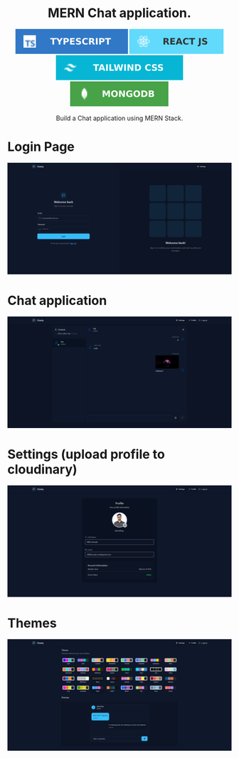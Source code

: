 <div>
  <div align="center">
    <h1>MERN Chat application.</h1>
    <div>
      <img src="./readme/images/typescript.svg" alt="" />
      <img src="./readme/images/react.svg" alt="" />
      <img src="./readme/images/tailwind.svg" alt="" />
      <img src="./readme/images/mongodb.svg" alt="" />
    </div>
    <p>
    <p style="font-size: 14px; text-align: center; margin-top: 15px; margin-bottom:4px;">
      Build a Chat application using MERN Stack.
    </p>
  </div>

  <div>
	<h1>Login Page</h1>
    <img src="./readme/screenshots/login.png" alt=""/>
  </div>
  
  <div>
	<h1>Chat application</h1>
    <img src="./readme/screenshots/realtime chat features.png" alt=""/>
  </div>

  <div>
	<h1>Settings (upload profile to cloudinary)</h1>
    <img src="./readme/screenshots/profile.png" alt=""/>
  </div>

  <div>
	<h1>Themes</h1>
    <img src="./readme/screenshots/themes.png" alt=""/>
  </div>


</div>

